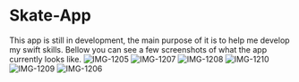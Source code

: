 # Skate-App
This app is still in development, the main purpose of it is to help me develop my swift skills.
Bellow you can see a few screenshots of what the app currently looks like.
![IMG-1205](https://user-images.githubusercontent.com/46330299/115149249-251c1e80-a05b-11eb-865c-8f4318569071.PNG)
![IMG-1207](https://user-images.githubusercontent.com/46330299/115149252-277e7880-a05b-11eb-8827-f2e43c7894a3.PNG)
![IMG-1208](https://user-images.githubusercontent.com/46330299/115149253-28170f00-a05b-11eb-8c54-485b1ab9ed9f.PNG)
![IMG-1210](https://user-images.githubusercontent.com/46330299/115149254-28170f00-a05b-11eb-90f8-1b685d19d174.PNG)
![IMG-1209](https://user-images.githubusercontent.com/46330299/115149255-28afa580-a05b-11eb-89a9-e1e1f97c6d2c.PNG)
![IMG-1206](https://user-images.githubusercontent.com/46330299/115149256-29483c00-a05b-11eb-9349-15aa02d9b5b1.PNG)
